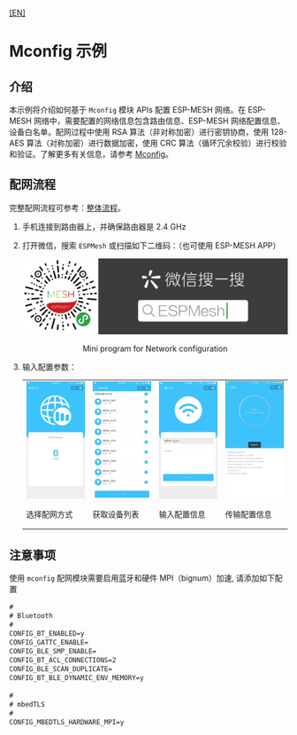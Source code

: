 [[EN]](./README.md)

# Mconfig 示例

## 介绍

本示例将介绍如何基于 `Mconfig` 模块 APIs 配置 ESP-MESH 网络。在 ESP-MESH 网络中，需要配置的网络信息包含路由信息、ESP-MESH 网络配置信息、设备白名单。配网过程中使用 RSA 算法（非对称加密）进行密钥协商，使用 128-AES 算法（对称加密）进行数据加密，使用 CRC 算法（循环冗余校验）进行校验和验证。了解更多有关信息，请参考 [Mconfig](https://docs.espressif.com/projects/esp-mdf/zh_CN/latest/api-guides/mconfig.html)。

## 配网流程

完整配网流程可参考：[整体流程](https://docs.espressif.com/projects/esp-mdf/zh_CN/latest/api-guides/mconfig.html#id2)。

1. 手机连接到路由器上，并确保路由器是 2.4 GHz
2. 打开微信，搜索 `ESPMesh` 或扫描如下二维码：（也可使用 ESP-MESH APP）

	<div align=center>
	<img src="ESPMesh_program.png" width="800">
	<p>Mini program for Network configuration</p>
	</div>

3. 输入配置参数：

    <table>
        <tr>
            <td ><img src="choose_configuration.png" width="300"><p>选择配网方式</p></td>
            <td ><img src="get_device_list.png" width="300"><p>获取设备列表</p></td>
            <td ><img src="enter_configuration.png" width="300"><p>输入配置信息</p></td>
            <td ><img src="transfer_configuration.png" width="300"><p>传输配置信息</p></td>
        </tr>
    </table>

## 注意事项

使用 `mconfig` 配网模块需要启用蓝牙和硬件 MPI（bignum）加速, 请添加如下配置

```
#
# Bluetooth
#
CONFIG_BT_ENABLED=y
CONFIG_GATTC_ENABLE=
CONFIG_BLE_SMP_ENABLE=
CONFIG_BT_ACL_CONNECTIONS=2
CONFIG_BLE_SCAN_DUPLICATE=
CONFIG_BT_BLE_DYNAMIC_ENV_MEMORY=y

#
# mbedTLS
#
CONFIG_MBEDTLS_HARDWARE_MPI=y
```